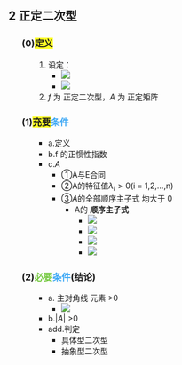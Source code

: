 <div style="float: left; width: 64%; padding: 1%;">

## **2 正定二次型**

<ul>

### **(0)<span style="background-color:#ffff26;">定义</span>**

<ul>

1.  设定：
    - ![](https://api2.mubu.com/v3/document_image/73dc0fa5-e063-41b0-b2af-d22945bd02b8-15201174.jpg)
    - ![](https://api2.mubu.com/v3/document_image/d056ab85-b646-47b3-90b1-9af43c2c8063-15201174.jpg)
2.  $f$​ 为 正定二次型，$A$​ 为 正定矩阵

</ul>

### **(1)<span style="background-color:#ffff26;">充要</span><span style="color:#3da8f5;">条件</span>**

<ul>

- a.定义
- b.f 的正惯性指数
- c.$A$​
    - ①A与E合同
    - ②A的特征值$λ_i>0$​​​​​(i = 1,2,…,n)
    - ③$A$​的全部顺序主子式 均大于 0
        - A的 **顺序主子式**
            - ![](https://api2.mubu.com/v3/document_image/76a0b698-47b2-4a81-9346-aea728df2b0d-15201174.jpg)
            - ![](https://api2.mubu.com/v3/document_image/b5115cfe-4621-4943-ad43-ded2e2d504ef-15201174.jpg)
            - ![](https://api2.mubu.com/v3/document_image/c8ac37fd-4a1d-4695-9932-63125bc9c4aa-15201174.jpg)
            - ![](https://api2.mubu.com/v3/document_image/2c044f74-bbb3-482f-ae0e-ab2f422862f2-15201174.jpg)

</ul>

### **(2)<span style="color:#75c940;">必要</span><span style="color:#3da8f5;">条件</span>(结论)**

<ul>

- a. 主对角线 元素 >0
    - ![](https://api2.mubu.com/v3/document_image/ea330d34-6dcf-47b4-8863-b92436394818-15201174.jpg)
- b.$|A|$​​​ >0
- add.判定
    - 具体型二次型
    - 抽象型二次型

</ul>

</ul>
</div>
<div style="float: right; width: 26%; padding: 1%;">

</div>
<div style="clear: both;"></div>
